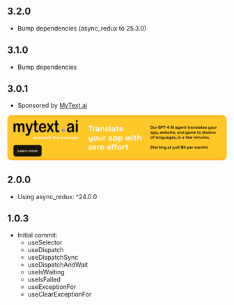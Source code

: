 ## 3.2.0

* Bump dependencies (async_redux to 25.3.0)

## 3.1.0

* Bump dependencies

## 3.0.1

* Sponsored by [MyText.ai](https://mytext.ai)

[![](./example/SponsoredByMyTextAi.png)](https://mytext.ai)

## 2.0.0 

* Using async_redux: ^24.0.0

## 1.0.3

* Initial commit:
    - useSelector
    - useDispatch
    - useDispatchSync
    - useDispatchAndWait
    - useIsWaiting
    - useIsFailed
    - useExceptionFor
    - useClearExceptionFor 
